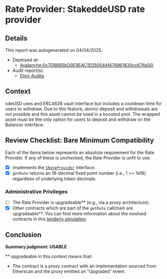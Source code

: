 
# Rate Provider: StakeddeUSD rate provider

## Details
This report was autogenerated on 04/04/2025.

- Deployed at:
    - [Avalanche:0x7DB6B5bD0E9EAC1E050544f478961830cc676d30](https://snowtrace.io/address/0x7DB6B5bD0E9EAC1E050544f478961830cc676d30)
- Audit report(s):
    - [Elixir Audits](https://docs.elixir.xyz/audit)

## Context
sdeUSD uses and ERC4626 vault interface but includes a cooldown time for users to withdraw. Due to this feature, atomic deposit and withdrawals are not possible and this asset cannot be used in a boosted pool. The wrapped asset must be the only option for users to deposit and withdraw on the Balancer interface. 

## Review Checklist: Bare Minimum Compatibility
Each of the items below represents an absolute requirement for the Rate Provider. If any of these is unchecked, the Rate Provider is unfit to use.

- [x] Implements the [`IRateProvider`](https://github.com/balancer/balancer-v2-monorepo/blob/bc3b3fee6e13e01d2efe610ed8118fdb74dfc1f2/pkg/interfaces/contracts/pool-utils/IRateProvider.sol) interface.
- [x] `getRate` returns an 18-decimal fixed point number (i.e., 1 == 1e18) regardless of underlying token decimals.

### Administrative Privileges
- [ ] The Rate Provider is upgradeable** (e.g., via a proxy architecture).
- [x] Other contracts which are part of the `getRate` callchain are upgradeable**. You can find more information
   about the involved contracts in this [tenderly simulation](https://www.tdly.co/shared/simulation/a5605aea-cf25-4ca6-8baf-127e5a6f4208)

## Conclusion
**Summary judgment: USABLE**

** upgradeable in this context means that:
- The contract is a proxy contract with an implementation sourced from Etherscan and the proxy emitted an "Upgraded" event.
    
